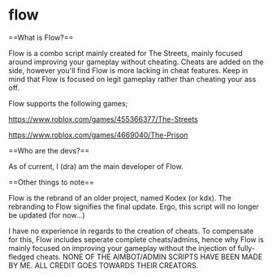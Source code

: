 # flow

==What is Flow?==

Flow is a combo script mainly created for The Streets, mainly focused around improving your gameplay without cheating. Cheats are added on the side, however you'll find Flow is more lacking in cheat features. Keep in mind that Flow is focused on legit gameplay rather than cheating your ass off.

Flow supports the following games;

https://www.roblox.com/games/455366377/The-Streets

https://www.roblox.com/games/4669040/The-Prison

==Who are the devs?==

As of current, I (dra) am the main developer of Flow.

==Other things to note==

Flow is the rebrand of an older project, named Kodex (or kdx). The rebranding to Flow signifies the final update. Ergo, this script will no longer be updated (for now...) 

I have no experience in regards to the creation of cheats. To compensate for this, Flow includes seperate complete cheats/admins, hence why Flow is mainly focused on improving your gameplay without the injection of fully-fledged cheats. NONE OF THE AIMBOT/ADMIN SCRIPTS HAVE BEEN MADE BY ME. ALL CREDIT GOES TOWARDS THEIR CREATORS.
